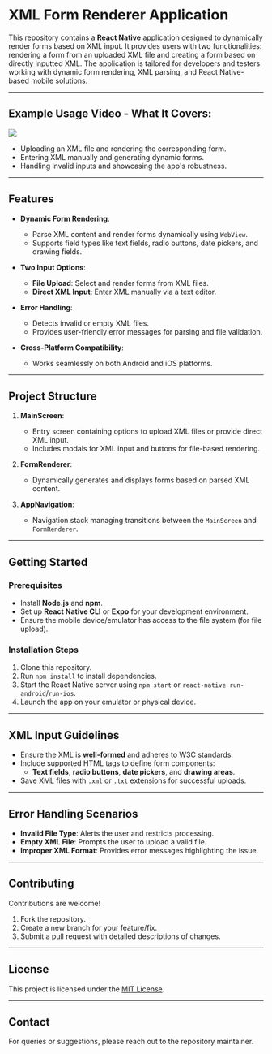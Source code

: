 # XML Form Renderer Application  

This repository contains a **React Native** application designed to dynamically render forms based on XML input. It provides users with two functionalities: rendering a form from an uploaded XML file and creating a form based on directly inputted XML. The application is tailored for developers and testers working with dynamic form rendering, XML parsing, and React Native-based mobile solutions.

---

## Example Usage Video  - **What It Covers**:

![](https://github.com/user-attachments/assets/d7b1f3e7-0ffb-4e4c-9bc7-d7d2d4498680)


  - Uploading an XML file and rendering the corresponding form.
  - Entering XML manually and generating dynamic forms.
  - Handling invalid inputs and showcasing the app's robustness.

---

## Features

- **Dynamic Form Rendering**:
  - Parse XML content and render forms dynamically using `WebView`.
  - Supports field types like text fields, radio buttons, date pickers, and drawing fields.

- **Two Input Options**:
  - **File Upload**: Select and render forms from XML files.
  - **Direct XML Input**: Enter XML manually via a text editor.

- **Error Handling**:
  - Detects invalid or empty XML files.
  - Provides user-friendly error messages for parsing and file validation.

- **Cross-Platform Compatibility**:
  - Works seamlessly on both Android and iOS platforms.

---

## Project Structure

1. **MainScreen**:  
   - Entry screen containing options to upload XML files or provide direct XML input.  
   - Includes modals for XML input and buttons for file-based rendering.  

2. **FormRenderer**:  
   - Dynamically generates and displays forms based on parsed XML content.  

3. **AppNavigation**:  
   - Navigation stack managing transitions between the `MainScreen` and `FormRenderer`.  

---


## Getting Started  

### Prerequisites

- Install **Node.js** and **npm**.
- Set up **React Native CLI** or **Expo** for your development environment.
- Ensure the mobile device/emulator has access to the file system (for file upload).

### Installation Steps

1. Clone this repository.  
2. Run `npm install` to install dependencies.  
3. Start the React Native server using `npm start` or `react-native run-android`/`run-ios`.  
4. Launch the app on your emulator or physical device.

---

## XML Input Guidelines

- Ensure the XML is **well-formed** and adheres to W3C standards.
- Include supported HTML tags to define form components:
  - **Text fields**, **radio buttons**, **date pickers**, and **drawing areas**.
- Save XML files with `.xml` or `.txt` extensions for successful uploads.

---

## Error Handling Scenarios

- **Invalid File Type**: Alerts the user and restricts processing.  
- **Empty XML File**: Prompts the user to upload a valid file.  
- **Improper XML Format**: Provides error messages highlighting the issue.  

---

## Contributing  

Contributions are welcome!  
1. Fork the repository.  
2. Create a new branch for your feature/fix.  
3. Submit a pull request with detailed descriptions of changes.

---

## License  

This project is licensed under the [MIT License](#).  

---

## Contact  

For queries or suggestions, please reach out to the repository maintainer.

